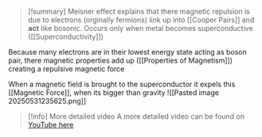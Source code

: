 
>[!summary]
Meisner effect explains that there magnetic repulsion is due to electrons (orginally fermions) link up into [[Cooper Pairs]] and **act** like bosonic. Occurs only when metal becomes superconductive ([[Superconductivity]])


Because many electrons are in their lowest energy state acting as boson pair, there magnetic properties add up ([[Properties of Magnetism]]) creating a repulsive magnetic force

When a magnetic field is brought to the superconductor it expels this [[Magnetic Force]], when its bigger than gravity 
![[Pasted image 20250531235625.png]]

>[!info] More detailed video 
A more detailed video can be found on [YouTube here](https://www.youtube.com/watch?v=h6FYs_AUCsQ&t=412s&ab_channel=Higgsinophysics)

